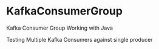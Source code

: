 # KafkaConsumerGroup

Kafka Consumer Group Working with Java

Testing Multiple Kafka Consumers against single producer
